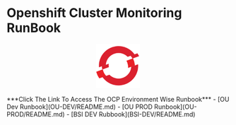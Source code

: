 # Openshift Cluster Monitoring RunBook
<p align="center">
  <img 
    width="100"
    height="100"
    src="images/ocp-logo.png"
  >
</p>
***Click The Link To Access The OCP Environment Wise Runbook***
  - [OU Dev Runbook](OU-DEV/README.md)
  - [OU PROD Runbook](OU-PROD/README.md)
  - [BSI DEV Rubbook](BSI-DEV/README.md)

